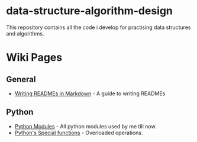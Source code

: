 # data-structure-algorithm-design
This repository contains all the code i develop for practising data structures and algorithms.

# Wiki Pages
## General
* [Writing READMEs in Markdown](https://github.com/saurabhkhattry/data-structure-algorithm-design/wiki/Writing-READMEs) - A guide to writing READMEs

## Python
* [Python Modules](https://github.com/saurabhkhattry/data-structure-algorithm-design/wiki/Python-Modules) - All python modules used by me till now.
* [Python's Special functions](https://github.com/saurabhkhattry/data-structure-algorithm-design/wiki/Overloaded-operations,-implemented-with-Python%E2%80%99s-special-methods.) - Overloaded operations.
